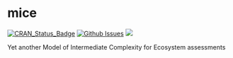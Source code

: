 # mice

[![CRAN_Status_Badge](http://www.r-pkg.org/badges/version/yamice)](http://cran.r-project.org/package=yamice)
[![Github Issues](http://githubbadges.herokuapp.com/roliveros-ramos/mice/issues.svg?style=flat-square)](https://github.com/roliveros-ramos/mice/issues)
[![](http://cranlogs.r-pkg.org/badges/yamice)](http://cran.rstudio.com/web/packages/yamice/index.html)

Yet another Model of Intermediate Complexity for Ecosystem assessments
